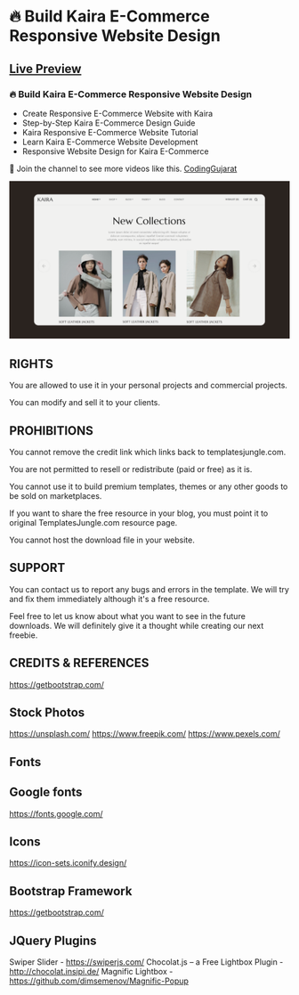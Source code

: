 # 🔥 Build Kaira E-Commerce Responsive Website Design
## [Live Preview](https://amanayak.github.io/Create-Responsive-E-Commerce-Website-Kaira)
### 🔥 Build Kaira E-Commerce Responsive Website Design

- Create Responsive E-Commerce Website with Kaira
- Step-by-Step Kaira E-Commerce Design Guide
- Kaira Responsive E-Commerce Website Tutorial
- Learn Kaira E-Commerce Website Development
- Responsive Website Design for Kaira E-Commerce

💙 Join the channel to see more videos like this. [CodingGujarat](https://www.youtube.com/@CodingGujarat)

![preview img](/preview.png)

## RIGHTS
You are allowed to use it in your personal projects and commercial projects.

You can modify and sell it to your clients.


## PROHIBITIONS
You cannot remove the credit link which links back to templatesjungle.com.

You are not permitted to resell or redistribute (paid or free) as it is. 

You cannot use it to build premium templates, themes or any other goods to be sold on marketplaces.

If you want to share the free resource in your blog, you must point it to original TemplatesJungle.com resource page. 

You cannot host the download file in your website.


## SUPPORT
You can contact us to report any bugs and errors in the template. We will try and fix them immediately although it's a free resource.

Feel free to let us know about what you want to see in the future downloads. We will definitely give it a thought while creating our next freebie.


## CREDITS & REFERENCES
https://getbootstrap.com/

## Stock Photos
https://unsplash.com/
https://www.freepik.com/
https://www.pexels.com/

## Fonts
## Google fonts
https://fonts.google.com/

## Icons
https://icon-sets.iconify.design/

## Bootstrap Framework
https://getbootstrap.com/

## JQuery Plugins
Swiper Slider - https://swiperjs.com/
Chocolat.js – a Free Lightbox Plugin -http://chocolat.insipi.de/
Magnific Lightbox - https://github.com/dimsemenov/Magnific-Popup



